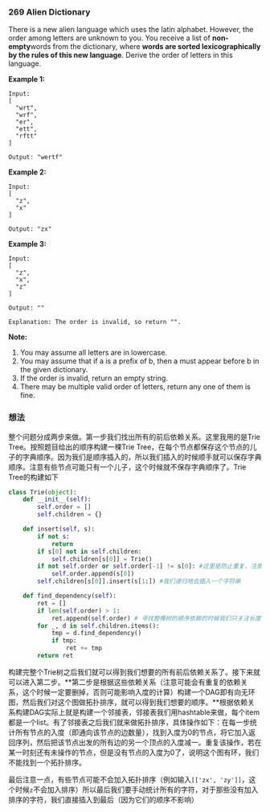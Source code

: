### 269 Alien Dictionary

There is a new alien language which uses the latin alphabet. However, the order among letters are unknown to you. You receive a list of **non-empty**words from the dictionary, where **words are sorted lexicographically by the rules of this new language**. Derive the order of letters in this language.

**Example 1:**

```
Input:
[
  "wrt",
  "wrf",
  "er",
  "ett",
  "rftt"
]

Output: "wertf"
```

**Example 2:**

```
Input:
[
  "z",
  "x"
]

Output: "zx"
```

**Example 3:**

```
Input:
[
  "z",
  "x",
  "z"
] 

Output: "" 

Explanation: The order is invalid, so return "".
```

**Note:**

1. You may assume all letters are in lowercase.
2. You may assume that if a is a prefix of b, then a must appear before b in the given dictionary.
3. If the order is invalid, return an empty string.
4. There may be multiple valid order of letters, return any one of them is fine.

### 想法

整个问题分成两步来做。第一步我们找出所有的前后依赖关系。这里我用的是Trie Tree。按照题目给出的顺序构建一棵Trie Tree，在每个节点都保存这个节点的儿子的字典顺序。因为我们是顺序插入的，所以我们插入的时候顺手就可以保存字典顺序。注意有些节点可能只有一个儿子，这个时候就不保存字典顺序了。Trie Tree的构建如下

```python
class Trie(object):
    def __init__(self):
        self.order = []
        self.children = {}

    def insert(self, s):
        if not s:
            return
        if s[0] not in self.children:
            self.children[s[0]] = Trie()
        if not self.order or self.order[-1] != s[0]: #这里是防止重复，注意只防止连续的重复，非连续的重复说明这个给出的顺序是无效的，会在后面处理
            self.order.append(s[0])
        self.children[s[0]].insert(s[1:]) #我们递归地去插入一个字符串

    def find_dependency(self):
        ret = []
        if len(self.order) > 1:
            ret.append(self.order) # 寻找整棵树的顺序依赖的时候我们只关注长度大于一的依赖关系（长度等于一就谈不上什么依赖了）
        for _, d in self.children.items():
            tmp = d.find_dependency()
            if tmp:
                ret += tmp
        return ret
```

构建完整个Trie树之后我们就可以得到我们想要的所有前后依赖关系了。接下来就可以进入第二步。**第二步是根据这些依赖关系（注意可能会有重复的依赖关系，这个时候一定要删掉，否则可能影响入度的计算）构建一个DAG即有向无环图，然后我们对这个图做拓扑排序，就可以得到我们想要的顺序。**根据依赖关系构建DAG实际上就是构建一个邻接表，邻接表我们用hashtable来做，每个item都是一个list。有了邻接表之后我们就来做拓扑排序，具体操作如下：在每一步统计所有节点的入度（即通向该节点的边数量），找到入度为0的节点，将它加入返回序列，然后把该节点出发的所有边的另一个顶点的入度减一。重复该操作，若在某一时刻还有未操作的节点，但是没有节点的入度为0了，说明这个图有环，我们不能找到一个拓扑排序。

最后注意一点，有些节点可能不会加入拓扑排序（例如输入`[['zx', 'zy']]`，这个时候`z`不会加入排序）所以最后我们要手动统计所有的字符，对于那些没有加入排序的字符，我们直接插入到最后（因为它们的顺序不影响）